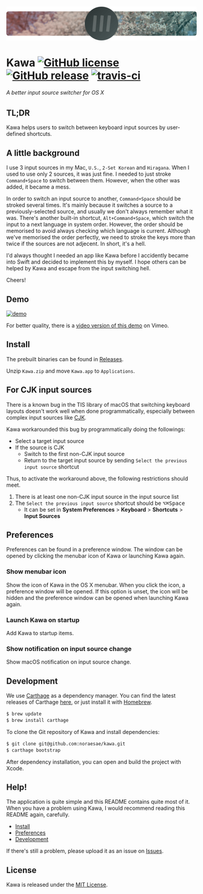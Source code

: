 ![logo](resource/png/logo.png)

# Kawa [![GitHub license](https://img.shields.io/badge/license-MIT-lightgrey.svg)](https://raw.githubusercontent.com/noraesae/kawa/master/LICENSE) [![GitHub release](https://img.shields.io/github/release/noraesae/kawa.svg)](https://github.com/noraesae/kawa/releases) [![travis-ci](https://travis-ci.org/noraesae/kawa.svg)](https://travis-ci.org/noraesae/kawa)

###### A better input source switcher for OS X

## TL;DR
Kawa helps users to switch between keyboard input sources by user-defined
shortcuts.

## A little background

I use 3 input sources in my Mac, `U.S.`, `2-Set Korean` and `Hiragana`. When
I used to use only 2 sources, it was just fine. I needed to just stroke `Command+Space`
to switch between them. However, when the other was added, it became a mess.

In order to switch an input source to another, `Command+Space` should be
stroked several times. It's mainly because it switches a source to a
previously-selected source, and usually we don't always remember what it was.
There's another built-in shortcut, `Alt+Command+Space`, which switch the input
to a next language in system order. However, the order should be memorised to
avoid always checking which language is current. Although we've memorised the
order perfectly, we need to stroke the keys more than twice if the sources
are not adjecent. In short, it's a hell.

I'd always thought I needed an app like Kawa before I accidently became into
Swift and decided to implement this by myself. I hope others can be helped
by Kawa and escape from the input switching hell.

Cheers!

## Demo

[![demo](https://cloud.githubusercontent.com/assets/1013641/9109734/d73505e4-3c72-11e5-9c71-49cdf4a484da.gif)](http://vimeo.com/135542587)

For better quality, there is a
[video version of this demo](http://vimeo.com/135542587) on Vimeo.

## Install

The prebuilt binaries can be found in [Releases](https://github.com/noraesae/kawa/releases).

Unzip `Kawa.zip` and move `Kawa.app` to `Applications`.

## For CJK input sources

There is a known bug in the TIS library of macOS that switching keyboard
layouts doesn't work well when done programmatically, especially between complex
input sources like [CJK](https://en.wikipedia.org/wiki/CJK_characters).

Kawa workarounded this bug by programmatically doing the followings:

- Select a target input source
- If the source is CJK
    - Switch to the first non-CJK input source
    - Return to the target input source by sending `Select the previous input source` shortcut

Thus, to activate the workaround above, the following restrictions should meet.

1. There is at least one non-CJK input source in the input source list
2. The `Select the previous input source` shortcut should be <kbd>⌥⌘Space</kbd>
    - It can be set in **System Preferences** > **Keyboard** > **Shortcuts** > **Input Sources**

## Preferences

Preferences can be found in a preference window. The window can be opened by
clicking the menubar icon of Kawa or launching Kawa again.

### Show menubar icon

Show the icon of Kawa in the OS X menubar. When you click the icon, a
preference window will be opened. If this option is unset, the icon will be
hidden and the preference window can be opened when launching Kawa again.

### Launch Kawa on startup

Add Kawa to startup items.

### Show notification on input source change

Show macOS notification on input source change.

## Development

We use [Carthage](https://github.com/Carthage/Carthage) as a dependency manager.
You can find the latest releases of Carthage [here](https://github.com/Carthage/Carthage/releases),
or just install it with [Homebrew](http://brew.sh).

```bash
$ brew update
$ brew install carthage
```

To clone the Git repository of Kawa and install dependencies:

```bash
$ git clone git@github.com:noraesae/kawa.git
$ carthage bootstrap
```

After dependency installation, you can open and build the project with Xcode.

## Help!

The application is quite simple and this README contains quite most of it. When
you have a problem using Kawa, I would recommend reading this README again,
carefully.

* [Install](#install)
* [Preferences](#preferences)
* [Development](#development)

If there's still a problem, please upload it as an issue on
[Issues](https://github.com/noraesae/kawa/issues).

## License

Kawa is released under the [MIT License](LICENSE).
